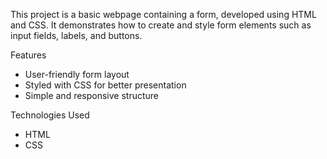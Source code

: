 This project is a basic webpage containing a form, developed using HTML and CSS.
It demonstrates how to create and style form elements such as input fields, labels, and buttons.

Features
- User-friendly form layout
- Styled with CSS for better presentation
- Simple and responsive structure

Technologies Used
- HTML
- CSS
